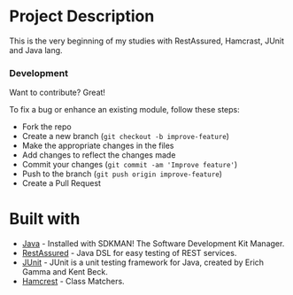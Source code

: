 # Project Description
This is the very beginning of my studies with RestAssured, Hamcrast, JUnit and Java lang.

### Development
Want to contribute? Great!

To fix a bug or enhance an existing module, follow these steps:

- Fork the repo
- Create a new branch (`git checkout -b improve-feature`)
- Make the appropriate changes in the files
- Add changes to reflect the changes made
- Commit your changes (`git commit -am 'Improve feature'`)
- Push to the branch (`git push origin improve-feature`)
- Create a Pull Request 

# Built with 

- [Java](https://sdkman.io/) - Installed with SDKMAN! The Software Development Kit Manager.
- [RestAssured](https://mvnrepository.com/artifact/io.rest-assured/rest-assured) - Java DSL for easy testing of REST services.
- [JUnit](https://mvnrepository.com/artifact/junit/junit) - JUnit is a unit testing framework for Java, created by Erich Gamma and Kent Beck.
- [Hamcrest](http://hamcrest.org/JavaHamcrest/javadoc/2.2/org/hamcrest/Matchers.html#Matchers--) - Class Matchers.